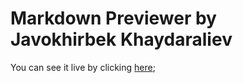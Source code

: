 # Markdown Previewer by Javokhirbek Khaydaraliev

You can see it live by clicking [here](https://javokhirbek1999.github.io/aMarkdownPreviewerByJavokhirbek/);
